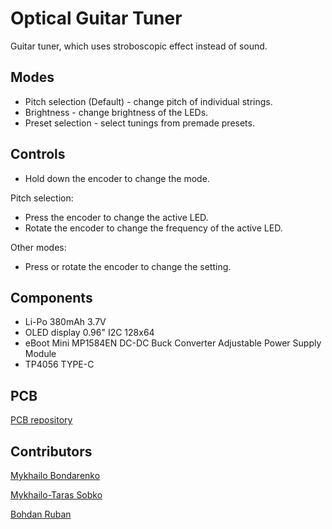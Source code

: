 # Optical Guitar Tuner

Guitar tuner, which uses stroboscopic effect instead of sound.

## Modes

- Pitch selection (Default) - change pitch of individual strings.
- Brightness - change brightness of the LEDs.
- Preset selection - select tunings from premade presets.

## Controls

- Hold down the encoder to change the mode.

Pitch selection:

- Press the encoder to change the active LED.
- Rotate the encoder to change the frequency of the active LED.

Other modes:

- Press or rotate the encoder to change the setting.

## Components

* Li-Po 380mAh 3.7V
* OLED display 0.96" I2C 128x64
* eBoot Mini MP1584EN DC-DC Buck Converter Adjustable Power Supply Module
* TP4056 TYPE-C

## PCB

[PCB repository](https://github.com/MykhailoSobko/OTunerPCB)

## Contributors

[Mykhailo Bondarenko](https://github.com/mykhailo-bondarenko-ucu)

[Mykhailo-Taras Sobko](https://github.com/MykhailoSobko)

[Bohdan Ruban](https://github.com/iamthewalrus67)